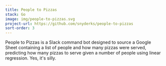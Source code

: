 ```yaml
---
title: People to Pizzas
stack: Go
image: img/people-to-pizzas.svg
project-url: https://github.com/snyderks/people-to-pizzas
sort-order: 3
---
```

People to Pizzas is a Slack command bot designed to source a Google Sheet containing a list of people and how many pizzas were served, predicting how many pizzas to serve given a number of people using linear regression. Yes, it's silly.

